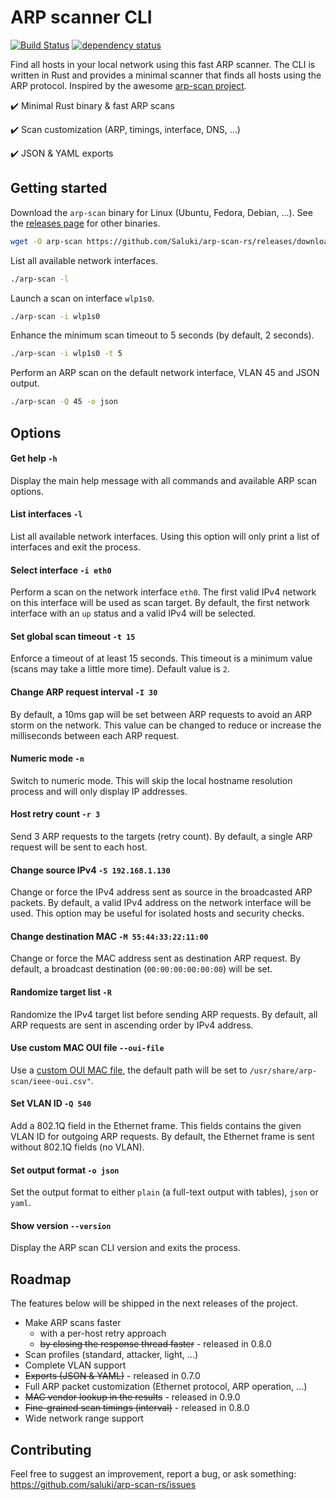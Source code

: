 # ARP scanner CLI

[![Build Status](https://saluki.semaphoreci.com/badges/arp-scan-rs/branches/master.svg?style=shields)](https://saluki.semaphoreci.com/projects/arp-scan-rs)
[![dependency status](https://deps.rs/repo/github/Saluki/arp-scan-rs/status.svg)](https://deps.rs/repo/github/Saluki/arp-scan-rs)

Find all hosts in your local network using this fast ARP scanner. The CLI is written in Rust and provides a minimal scanner that finds all hosts using the ARP protocol. Inspired by the awesome [arp-scan project](https://github.com/royhills/arp-scan).

:heavy_check_mark: Minimal Rust binary & fast ARP scans

:heavy_check_mark: Scan customization (ARP, timings, interface, DNS, ...)

:heavy_check_mark: JSON & YAML exports

## Getting started

Download the `arp-scan` binary for Linux (Ubuntu, Fedora, Debian, ...). See the [releases page](https://github.com/Saluki/arp-scan-rs/releases) for other binaries.

```bash
wget -O arp-scan https://github.com/Saluki/arp-scan-rs/releases/download/v0.9.0/arp-scan-v0.9.0-x86_64-unknown-linux-musl && chmod +x ./arp-scan
```

List all available network interfaces.

```bash
./arp-scan -l
```

Launch a scan on interface `wlp1s0`.

```bash
./arp-scan -i wlp1s0
```

Enhance the minimum scan timeout to 5 seconds (by default, 2 seconds).

```bash
./arp-scan -i wlp1s0 -t 5
```

Perform an ARP scan on the default network interface, VLAN 45 and JSON output.

```bash
./arp-scan -Q 45 -o json
```

## Options

#### Get help `-h`

Display the main help message with all commands and available ARP scan options.

#### List interfaces `-l`

List all available network interfaces. Using this option will only print a list of interfaces and exit the process.

#### Select interface `-i eth0`

Perform a scan on the network interface `eth0`. The first valid IPv4 network on this interface will be used as scan target. By default, the first network interface with an `up` status and a valid IPv4 will be selected.

#### Set global scan timeout `-t 15`

Enforce a timeout of at least 15 seconds. This timeout is a minimum value (scans may take a little more time). Default value is `2`.

#### Change ARP request interval `-I 30`

By default, a 10ms gap will be set between ARP requests to avoid an ARP storm on the network. This value can be changed to reduce or increase the milliseconds between each ARP request.

#### Numeric mode `-n`

Switch to numeric mode. This will skip the local hostname resolution process and will only display IP addresses.

#### Host retry count `-r 3`

Send 3 ARP requests to the targets (retry count). By default, a single ARP request will be sent to each host.

#### Change source IPv4 `-S 192.168.1.130`

Change or force the IPv4 address sent as source in the broadcasted ARP packets. By default, a valid IPv4 address on the network interface will be used. This option may be useful for isolated hosts and security checks.

#### Change destination MAC `-M 55:44:33:22:11:00`

Change or force the MAC address sent as destination ARP request. By default, a broadcast destination (`00:00:00:00:00:00`) will be set.

#### Randomize target list `-R`

Randomize the IPv4 target list before sending ARP requests. By default, all ARP requests are sent in ascending order by IPv4 address.

#### Use custom MAC OUI file `--oui-file`

Use a [custom OUI MAC file](http://standards-oui.ieee.org/oui/oui.csv), the default path will be set to `/usr/share/arp-scan/ieee-oui.csv"`.

#### Set VLAN ID `-Q 540`

Add a 802.1Q field in the Ethernet frame. This fields contains the given VLAN ID for outgoing ARP requests. By default, the Ethernet frame is sent without 802.1Q fields (no VLAN).

#### Set output format `-o json`

Set the output format to either `plain` (a full-text output with tables), `json` or `yaml`.

#### Show version `--version`

Display the ARP scan CLI version and exits the process.

## Roadmap

The features below will be shipped in the next releases of the project.

- Make ARP scans faster
    - with a per-host retry approach
    - ~~by closing the response thread faster~~  - released in 0.8.0
- Scan profiles (standard, attacker, light, ...)
- Complete VLAN support
- ~~Exports (JSON & YAML)~~ - released in 0.7.0
- Full ARP packet customization (Ethernet protocol, ARP operation, ...)
- ~~MAC vendor lookup in the results~~ - released in 0.9.0
- ~~Fine-grained scan timings (interval)~~ - released in 0.8.0
- Wide network range support

## Contributing

Feel free to suggest an improvement, report a bug, or ask something: https://github.com/saluki/arp-scan-rs/issues
